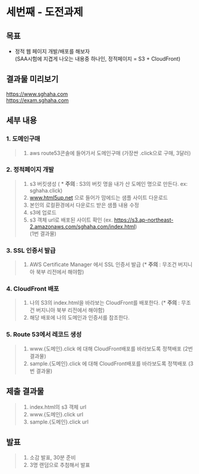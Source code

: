# 세번째 - 도전과제

## 목표
* 정적 웹 페이지 개발/배포를 해보자   
(SAA시험에 지겹게 나오는 내용중 하나인, 정적페이지 = S3 + CloudFront)

## 결과물 미리보기
https://www.sghaha.com   
https://exam.sghaha.com



## 세부 내용

### 1. 도메인구매
> 1. aws route53콘솔에 들어가서 도메인구매 (가장싼 .click으로 구매, 3달러)

### 2. 정적페이지 개발
> 1. s3 버킷생성 ( * **주의** : S3의 버킷 명을 내가 산 도메인 명으로 만든다.  ex: sghaha.click)
> 2. www.html5up.net 으로 들어가 맘에드는 샘플 사이트 다운로드   
> 3. 본인의 로컬환경에서 다운로드 받은 샘플 내용 수정   
> 4. s3에 업로드   
> 5. s3 객체 url로 배포된 사이트 확인 (ex. https://s3.ap-northeast-2.amazonaws.com/sghaha.com/index.html)    
>   (1번 결과물)

### 3. SSL 인증서 발급
> 1. AWS Certificate Manager 에서 SSL 인증서 발급 (* **주의** : 무조건 버지니아 북부 리전에서 해야함)

### 4. CloudFront 배포
> 1. 나의 S3의 index.html을 바라보는 CloudFront를 배포한다. (* **주의** : 무조건 버지니아 북부 리전에서 해야함)
> 2. 해당 배포에 나의 도메인과 인증서를 참조한다.
   
### 5. Route 53에서 레코드 생성
> 1. www.{도메인}.click 에 대해 CloudFront배포를 바라보도록 정책배포
>    (2번 결과물)
> 2. sample.{도메인}.click 에 대해 CloudFront배포를 바라보도록 정책배포
>    (3번 결과물)

## 제출 결과물
> 1. index.html의 s3 객체 url
> 2. www.{도메인}.click url
> 3. sample.{도메인}.click url

## 발표
> 1. 소감 발표, 30분 준비
> 2. 3명 랜덤으로 추첨해서 발표
